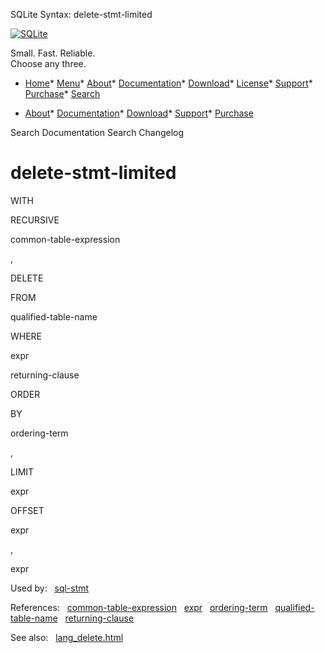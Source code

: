 




SQLite Syntax: delete\-stmt\-limited




[![SQLite](../images/sqlite370_banner.gif)](../index.html)


Small. Fast. Reliable.  
Choose any three.


* [Home](../index.html)* [Menu](javascript:void(0))* [About](../about.html)* [Documentation](../docs.html)* [Download](../download.html)* [License](../copyright.html)* [Support](../support.html)* [Purchase](../prosupport.html)* [Search](javascript:void(0))




* [About](../about.html)* [Documentation](../docs.html)* [Download](../download.html)* [Support](../support.html)* [Purchase](../prosupport.html)






Search Documentation
Search Changelog







# delete\-stmt\-limited








WITH

RECURSIVE





common\-table\-expression






,




DELETE



FROM



qualified\-table\-name






WHERE



expr

returning\-clause

ORDER



BY



ordering\-term

,

LIMIT



expr



OFFSET



expr

,



expr










































  


Used by:   [sql\-stmt](./sql-stmt.html)  

References:   [common\-table\-expression](./common-table-expression.html)   [expr](./expr.html)   [ordering\-term](./ordering-term.html)   [qualified\-table\-name](./qualified-table-name.html)   [returning\-clause](./returning-clause.html)  

See also:   [lang\_delete.html](../lang_delete.html)

